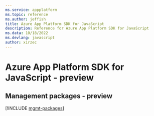 ```yaml
---
ms.service: appplatform
ms.topic: reference
ms.author: jeffish
title: Azure App Platform SDK for JavaScript
description: Reference for Azure App Platform SDK for JavaScript
ms.data: 10/18/2022
ms.devlang: javascript
author: xirzec
---
```

# Azure App Platform SDK for JavaScript - preview

## Management packages - preview
[!INCLUDE [mgmt-packages](app-platform-mgmt-index.md)]